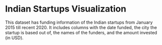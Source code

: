 # Indian Startups Visualization

This dataset has funding information of the Indian startups from January 2015 
till recent 2020. It includes columns with the date funded, the city the 
startup is based out of, the names of the funders, and the amount invested (in USD).